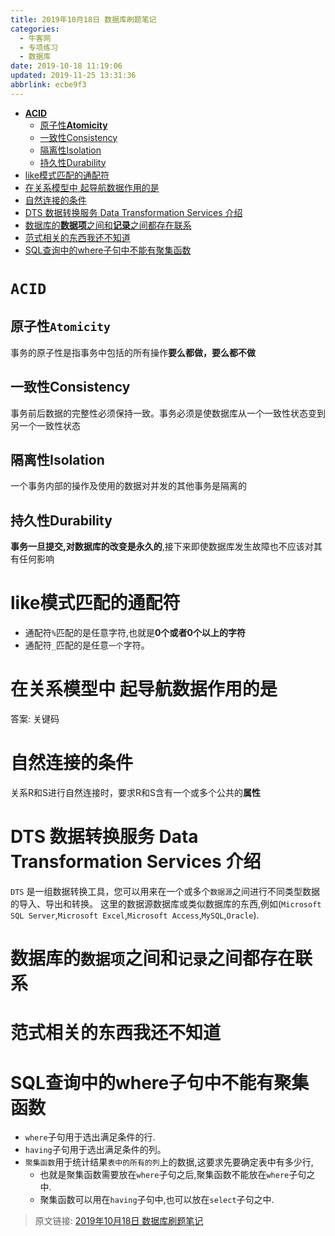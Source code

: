 ```yaml
---
title: 2019年10月18日 数据库刷题笔记
categories: 
  - 牛客网
  - 专项练习
  - 数据库
date: 2019-10-18 11:19:06
updated: 2019-11-25 13:31:36
abbrlink: ecbe9f3
---
```

<div id='my_toc'>

- [**ACID**](/exam/ecbe9f3/#ACID)
    - [原子性**Atomicity**](/exam/ecbe9f3/#原子性Atomicity)
    - [一致性Consistency](/exam/ecbe9f3/#一致性Consistency)
    - [隔离性Isolation](/exam/ecbe9f3/#隔离性Isolation)
    - [持久性Durability](/exam/ecbe9f3/#持久性Durability)
- [like模式匹配的通配符](/exam/ecbe9f3/#like模式匹配的通配符)
- [在关系模型中 起导航数据作用的是](/exam/ecbe9f3/#在关系模型中-起导航数据作用的是)
- [自然连接的条件](/exam/ecbe9f3/#自然连接的条件)
- [DTS 数据转换服务 Data Transformation Services 介绍](/exam/ecbe9f3/#DTS-数据转换服务-Data-Transformation-Services-介绍)
- [数据库的**数据项**之间和**记录**之间都存在联系](/exam/ecbe9f3/#数据库的数据项之间和记录之间都存在联系)
- [范式相关的东西我还不知道](/exam/ecbe9f3/#范式相关的东西我还不知道)
- [SQL查询中的where子句中不能有聚集函数](/exam/ecbe9f3/#SQL查询中的where子句中不能有聚集函数)

</div>
<!--more-->
<script>if (navigator.platform.toLowerCase() == 'win32'){document.getElementById('my_toc').style.display = 'none';}</script>

<!--end-->
<!--SSTStart-->
# `ACID` #
## 原子性`Atomicity` ##
事务的原子性是指事务中包括的所有操作**要么都做，要么都不做**
## 一致性Consistency ##
事务前后数据的完整性必须保持一致。事务必须是使数据库从一个一致性状态变到另一个一致性状态
## 隔离性Isolation ##
一个事务内部的操作及使用的数据对并发的其他事务是隔离的
## 持久性Durability ##
**事务一旦提交,对数据库的改变是永久的**,接下来即使数据库发生故障也不应该对其有任何影响

# like模式匹配的通配符 #
- 通配符`%`匹配的是任意字符,也就是**0个或者0个以上的字符**
- 通配符`_`匹配的是任意`一个`字符。

# 在关系模型中 起导航数据作用的是 #
答案: 关键码
# 自然连接的条件 #
关系R和S进行自然连接时，要求R和S含有一个或多个公共的**属性**
# DTS 数据转换服务 Data Transformation Services 介绍 #
`DTS` 是一组数据转换工具，您可以用来在一个或多个`数据源`之间进行不同类型数据的导入、导出和转换。
这里的数据源数据库或类似数据库的东西,例如(`Microsoft SQL Server`,`Microsoft Excel`,`Microsoft Access`,`MySQL`,`Oracle`).
# 数据库的`数据项`之间和`记录`之间都存在联系 #
# 范式相关的东西我还不知道 #
# SQL查询中的where子句中不能有聚集函数 #
- `where`子句用于选出满足条件的行.
- `having`子句用于选出满足条件的列。
- `聚集函数`用于统计结果`表中的所有的列`上的数据,这要求先要确定表中有多少行,
    - 也就是聚集函数需要放在`where`子句之后,聚集函数不能放在`where`子句之中.
    - 聚集函数可以用在`having`子句中,也可以放在`select`子句之中.

<!--SSTStop-->

>原文链接: [2019年10月18日 数据库刷题笔记](https://lanlan2017.github.io/blog/ecbe9f3/)
